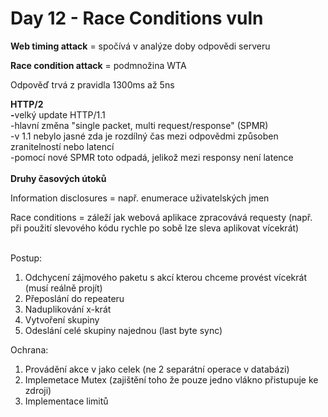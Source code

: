 # Day 12 - Race Conditions vuln

**Web timing attack** = spočívá v analýze doby odpovědi serveru

**Race condition attack** = podmnožina WTA &#x20;

Odpověď trvá z pravidla 1300ms až 5ns



**HTTP/2**\
**-**&#x76;elký update HTTP/1.1\
-hlavní změna "single packet, multi request/response" (SPMR)\
-v 1.1 nebylo jasné zda je rozdílný čas mezi odpovědmi způsoben zranitelností nebo latencí\
-pomocí nové SPMR toto odpadá, jelikož mezi responsy není latence\
\
**Druhy časových útoků**

Information disclosures = např. enumerace uživatelských jmen

Race conditions = záleží jak webová aplikace zpracovává requesty (např. při použití slevového kódu rychle po sobě lze sleva aplikovat vícekrát)

\
Postup:

1. Odchycení zájmového paketu s akcí kterou chceme provést vícekrát (musí reálně projít)
2. Přeposlání do repeateru
3. Naduplikování x-krát
4. Vytvoření skupiny
5. Odeslání celé skupiny najednou (last byte sync)

Ochrana:

1. Provádění akce v jako celek (ne 2 separátní operace v databázi)
2. Implemetace Mutex (zajištění toho že pouze jedno vlákno přistupuje ke zdroji)
3. Implementace limitů



